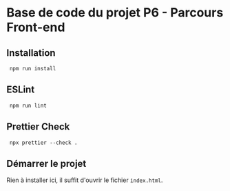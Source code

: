 # Base de code du projet P6 - Parcours Front-end

## Installation

` npm run install`

## ESLint

` npm run lint`

## Prettier Check

` npx prettier --check .`

## Démarrer le projet

Rien à installer ici, il suffit d'ouvrir le fichier `index.html`.
